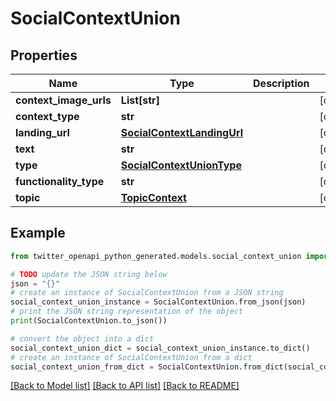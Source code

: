 # SocialContextUnion


## Properties

Name | Type | Description | Notes
------------ | ------------- | ------------- | -------------
**context_image_urls** | **List[str]** |  | [optional] 
**context_type** | **str** |  | [optional] 
**landing_url** | [**SocialContextLandingUrl**](SocialContextLandingUrl.md) |  | [optional] 
**text** | **str** |  | [optional] 
**type** | [**SocialContextUnionType**](SocialContextUnionType.md) |  | [optional] 
**functionality_type** | **str** |  | [optional] 
**topic** | [**TopicContext**](TopicContext.md) |  | [optional] 

## Example

```python
from twitter_openapi_python_generated.models.social_context_union import SocialContextUnion

# TODO update the JSON string below
json = "{}"
# create an instance of SocialContextUnion from a JSON string
social_context_union_instance = SocialContextUnion.from_json(json)
# print the JSON string representation of the object
print(SocialContextUnion.to_json())

# convert the object into a dict
social_context_union_dict = social_context_union_instance.to_dict()
# create an instance of SocialContextUnion from a dict
social_context_union_from_dict = SocialContextUnion.from_dict(social_context_union_dict)
```
[[Back to Model list]](../README.md#documentation-for-models) [[Back to API list]](../README.md#documentation-for-api-endpoints) [[Back to README]](../README.md)


